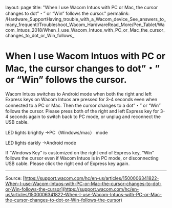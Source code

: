 layout: page
title: "When I use Wacom Intuos with PC or Mac, the cursor changes to dot”・” or “Win” follows the cursor."
permalink: /Hardware_SupportHaving_trouble_with_a_Wacom_device_See_answers_to_many_frequentl/Troubleshoot_Wacom_HardwareRead_More/Pen_Tablet/Wacom_Intuos_2018/When_I_use_Wacom_Intuos_with_PC_or_Mac_the_cursor_changes_to_dot_or_Win_follows_

# When I use Wacom Intuos with PC or Mac, the cursor changes to dot”・” or “Win” follows the cursor.

Wacom Intuos switches to Android mode when both the right and left Express keys on Wacom Intuos are pressed for 3-4 seconds even when connected to a PC or Mac. Then the cursor changes to a dot”・” or “Win” follows the cursor. Please press both of the right and left Express key for 3-4 seconds again to switch back to PC mode, or unplug and reconnect the USB cable.


LED lights brightly →PC（Windows/mac） mode


LED lights darkly →Android mode


If “Windows Key” is customized on the right end of Express key, “Win” follows the cursor even if Wacom Intuos is in PC mode, or disconnecting USB cable. Please click the right end of Express key again.

---
Source: [https://support.wacom.com/hc/en-us/articles/1500006341822-When-I-use-Wacom-Intuos-with-PC-or-Mac-the-cursor-changes-to-dot-or-Win-follows-the-cursor](https://support.wacom.com/hc/en-us/articles/1500006341822-When-I-use-Wacom-Intuos-with-PC-or-Mac-the-cursor-changes-to-dot-or-Win-follows-the-cursor)
